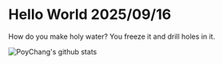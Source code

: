 # Hello World 2025/09/16

How do you make holy water? You freeze it and drill holes in it.

![PoyChang's github stats](https://github-readme-stats.vercel.app/api?username=poychang&show_icons=true&theme=dracula)
